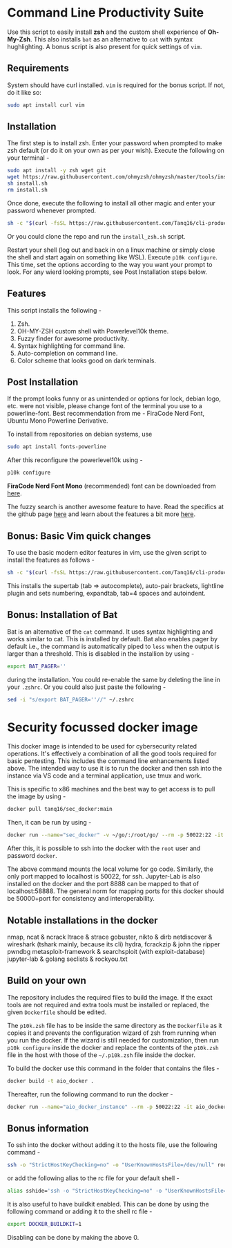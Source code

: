 # Command Line Productivity Suite

Use this script to easily install **zsh** and the custom shell experience of **Oh-My-Zsh**. This also installs `bat` as an alternative to `cat` with syntax hughlighting. A bonus script is also present for quick settings of `vim`.

## Requirements

System should have curl installed. `vim` is required for the bonus script. If not, do it like so:
```bash
sudo apt install curl vim
```

## Installation

The first step is to install zsh. Enter your password when prompted to make zsh default (or do it on your own as per your wish). Execute the following on your terminal -
```bash
sudo apt install -y zsh wget git
wget https://raw.githubusercontent.com/ohmyzsh/ohmyzsh/master/tools/install.sh 2>/dev/null
sh install.sh
rm install.sh
```

Once done, execute the following to install all other magic and enter your password whenever prompted.
```bash
sh -c "$(curl -fsSL https://raw.githubusercontent.com/Tanq16/cli-productivity-suite/master/install_zsh.sh)"
```
Or you could clone the repo and run the `install_zsh.sh` script.

Restart your shell (log out and back in on a linux machine or simply close the shell and start again on something like WSL). Execute `p10k configure`. This time, set the options according to the way you want your prompt to look. For any wierd looking prompts, see Post Installation steps below.

## Features

This script installs the following -
1. Zsh.
2. OH-MY-ZSH custom shell with Powerlevel10k theme.
3. Fuzzy finder for awesome productivity.
3. Syntax highlighting for command line.
4. Auto-completion on command line.
5. Color scheme that looks good on dark terminals.

## Post Installation

If the prompt looks funny or as unintended or options for lock, debian logo, etc. were not visible, please change font of the terminal you use to a powerline-font. Best recommendation from me - FiraCode Nerd Font, Ubuntu Mono Powerline Derivative.

To install from repositories on debian systems, use
```bash
sudo apt install fonts-powerline
```

After this reconfigure the powerlevel10k using -
```bash
p10k configure
```

**FiraCode Nerd Font Mono** (recommended) font can be downloaded from [here](https://github.com/ryanoasis/nerd-fonts/releases/download/v2.1.0/FiraCode.zip).

The fuzzy search is another awesome feature to have. Read the specifics at the github page [here](https://github.com/junegunn/fzf) and learn about the features a bit more [here](https://medium.com/better-programming/boost-your-command-line-productivity-with-fuzzy-finder-985aa162ba5d).

## Bonus: Basic Vim quick changes

To use the basic modern editor features in vim, use the given script to install the features as follows -
```bash
sh -c "$(curl -fsSL https://raw.githubusercontent.com/Tanq16/cli-productivity-suite/master/vim_improve.sh)"
```
This installs the supertab (tab => autocomplete), auto-pair brackets, lightline plugin and sets numbering, expandtab, tab=4 spaces and autoindent.

## Bonus: Installation of Bat

Bat is an alternative of the `cat` command. It uses syntax highlighting and works similar to cat. This is installed by default. Bat also enables pager by default i.e., the command is automatically piped to `less` when the output is larger than a threshold. This is disabled in the installion by using -
```bash
export BAT_PAGER=''
```
during the installation. You could re-enable the same by deleting the line in your `.zshrc`. Or you could also just paste the following -
```bash
sed -i "s/export BAT_PAGER=''//" ~/.zshrc
```

# Security focussed docker image

This docker image is intended to be used for cybersecurity related operations. It's effectively a combination of all the good tools required for basic pentesting. This includes the command line enhancements listed above. The intended way to use it is to run the docker and then ssh into the instance via VS code and a terminal application, use tmux and work.

This is specific to x86 machines and the best way to get access is to pull the image by using -
```bash
docker pull tanq16/sec_docker:main
```
Then, it can be run by using -
```bash
docker run --name="sec_docker" -v ~/go/:/root/go/ --rm -p 50022:22 -it tanq16/sec_docker:main zsh -c "service ssh start; zsh"
```

After this, it is possible to ssh into the docker with the `root` user and password `docker`.

The above command mounts the local volume for go code. Similarly, the only port mapped to localhost is 50022, for ssh. Jupyter-Lab is also installed on the docker and the port 8888 can be mapped to that of localhost:58888. The general norm for mapping ports for this docker should be 50000+port for consistency and interoperability.

## Notable installations in the docker

nmap, ncat & ncrack
ltrace & strace
gobuster, nikto & dirb
netdiscover & wireshark (tshark mainly, because its cli)
hydra, fcrackzip & john the ripper
pwndbg
metasploit-framework & searchsploit (with exploit-database)
jupyter-lab & golang
seclists & rockyou.txt

## Build on your own

The repository includes the required files to build the image. If the exact tools are not required and extra tools must be installed or replaced, the given `Dockerfile` should be edited. 

The `p10k.zsh` file has to be inside the same directory as the `Dockerfile` as it copies it and prevents the configuration wizard of zsh from running when you run the docker. If the wizard is still needed for customization, then run `p10k configure` inside the docker and replace the contents of the `p10k.zsh` file in the host with those of the `~/.p10k.zsh` file inside the docker.

To build the docker use this command in the folder that contains the files -
```bash
docker build -t aio_docker .
```
Thereafter, run the following command to run the docker -
```bash
docker run --name="aio_docker_instance" --rm -p 50022:22 -it aio_docker zsh -c "service ssh start; zsh"
```

## Bonus information

To ssh into the docker without adding it to the hosts file, use the following command -
```bash
ssh -o "StrictHostKeyChecking=no" -o "UserKnownHostsFile=/dev/null" root@localhost -p 50232
```
or add the following alias to the rc file for your default shell -
```bash
alias sshide='ssh -o "StrictHostKeyChecking=no" -o "UserKnownHostsFile=/dev/null"'
```

It is also useful to have buildkit enabled. This can be done by using the following command or adding it to the shell rc file -
```bash
export DOCKER_BUILDKIT=1
```
Disabling can be done by making the above 0.
